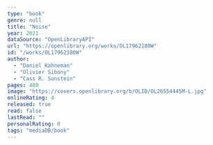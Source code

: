 ```yaml
---
type: "book"
genre: null
title: "Noise"
year: 2021
dataSource: "OpenLibraryAPI"
url: "https://openlibrary.org/works/OL17962180W"
id: "/works/OL17962180W"
author: 
  - "Daniel Kahneman"
  - "Olivier Sibony"
  - "Cass R. Sunstein"
pages: 480
image: "https://covers.openlibrary.org/b/OLID/OL26554445M-L.jpg"
onlineRating: 4
released: true
read: false
lastRead: ""
personalRating: 0
tags: "mediaDB/book"
---
```


